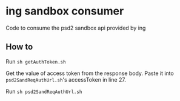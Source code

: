 # ing sandbox consumer

Code to consume the psd2 sandbox api provided by ing

## How to

Run `sh getAuthToken.sh`

Get the value of access token from the response body. Paste it into `psd2SandReqAuthUrl.sh`'s accessToken in line 27.

Run `sh psd2SandReqAuthUrl.sh`
